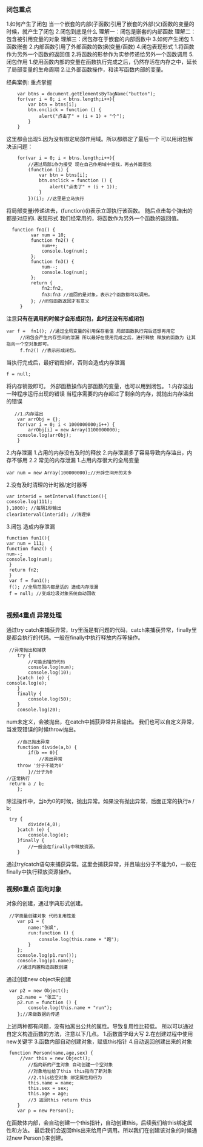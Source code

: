 ### 闭包重点
1.如何产生了闭包 当一个嵌套的内部(子函数)引用了嵌套的外部(父)函数的变量的时候，就产生了闭包
2.闭包到底是什么
    理解一：闭包是嵌套的内部函数
    理解二：包含被引用变量的对象
    理解三：闭包存在于嵌套的内部函数中
3.如何产生闭包
 1.函数嵌套 2.内部函数引用了外部函数的数据(变量/函数)
4.闭包表现形式
  1.将函数作为另外一个函数的返回值
   2.将函数的形参作为实参传递给另外一个函数调用
5.闭包作用
 1.使用函数内部的变量在函数执行完成之后，仍然存活在内存之中，延长了局部变量的生命周期
 2.让外部函数操作，和读写函数内部的变量。
 
 经典案例: 重点掌握
``` 
    var btns = document.getElementsByTagName("button");
    for(var i = 0; i < btns.length;i++){
        var btn = btns[i];
        btn.onclick = function () {
            alert("点击了" + (i + 1) + "个");
        }
    }
```
这里都会出现5.因为没有绑定局部作用域。所以都绑定了最后一个
可以用闭包解决该问题：
``` 
    for(var i = 0; i < btns.length;i++){
        //通过局部i作为接受 现在自己作用域中查找，再去外面查找
        (function (i) {
            var btn = btns[i];
            btn.onclick = function () {
                alert("点击了" + (i + 1));
            }
        })(i); //这里是立马执行

```
将局部变量i传递进去，(function)(i)表示立即执行该函数。
随后点击每个弹出的都是对应的i.
表现形式 我们经常用的，将函数作为另外一个函数的返回值。
```
  function fn1() {
         var num = 10;
         function fn2() {
             num++;
             console.log(num);
         };
         function fn3() {
             num--;
             console.log(num);
         };
         return {
             fn2:fn2,
             fn3:fn3 //返回的是对象，表示2个函数都可以调用。
         }; //闭包函数返回才有意义
     } 

```
注意**只有在调用的时候才会形成闭包，此时还没有形成闭包**
```
var f =  fn1(); //通过全局变量的引用保存着值 局部函数执行完后还想再用它
     //闭包会产生内存空间的泄漏 所以最好在使用完成之后，进行释放 释放的函数为 让其指向一个空对象即可。
     f.fn2() //表示形成闭包。
```
当执行完成后，最好销毁掉f，否则会造成内存泄漏
``` 
f = null;
```
将内存销毁即可。 
外部函数操作内部函数的变量，也可以用到闭包。
1.内存溢出
一种程序运行出现的错误
当程序需要的内存超过了剩余的内存，就抛出内存溢出的错误
``` 
   //1.内存溢出
    var arrObj = {};
    for(var i = 0; i < 1000000000;i++) {
        arrObj[i] = new Array(1100000000);
    console.log(arrObj);
    }

```



2.内存泄漏
1.占用的内存没有及时的释放
2.内存泄漏多了容易导致内存溢出，内存不够用
2.2 常见的内存泄漏
 1.占用内存很大的全局变量
 ```
 var num = new Array(100000000);//开辟空间开的太多
```
 2.没有及时清理的计时器/定时器等
 ```
 var interid = setInterval(function(){
 console.log(111);
 },1000); //每隔1秒输出
 clearInterval(interid); //清理掉
```
 
 
 3.闭包
 造成内存泄漏 
 ```
 function fun1(){
 var num = 111;
 function fun2() {
 num--;
 console.log(num);
  }
  return fn2;
  }
  var f = fun1();
  f(); //全局范围内都是活的 造成内存泄漏
  f = null; //变成垃圾对象系统自动回收
  
```
### 视频4重点 异常处理
通过try catch来捕获异常，try里面是有问题的代码，catch来捕获异常，finally里是都会执行的代码。一般在finally中执行释放内存等操作。
``` 
 //异常抛出和捕获
    try {
        //可能出错的代码
        console.log(num);
        console.log(10);
    }catch (e) {
console.log(e);
    }
    finally {
        console.log(50);
    }
    console.log(20);
```
num未定义，会被抛出，在catch中捕获异常并且输出。
我们也可以自定义异常，当发现错误的时候throw抛出。
``` 
    //自己抛出异常
    function divide(a,b) {
        if(b == 0){
            //抛出异常
    throw '分子不能为0'
        }//分子为0
//正常执行
 return a / b;
    };
```
除法操作中，当b为0的时候，抛出异常。如果没有抛出异常，后面正常的执行a / b;
``` 
 try {
        divide(4,0);
    }catch (e) {
        console.log(e);
    }finally {
        //一般会在finally中释放资源。
    }
```
通过try/catch语句来捕获异常。这里会捕获异常，并且输出分子不能为0，一般在finally中执行释放资源操作。
### 视频6重点 面向对象
对象的创建，通过字典形式创建。
``` 
 //字面量创建对象 代码复用性差
    var p1 = {
        name:"张飒",
        run:function () {
            console.log(this.name + "跑");
        }
    };
    console.log(p1.run());
    console.log(p1.name);
    //通过内置构造函数创建
```
通过创建new object来创建
``` 
 var p2 = new Object();
    p2.name = "张三";
    p2.run = function () {
        console.log(this.name + "run");
    };//来做数据的传递

```
上述两种都有问题，没有抽离出公共的属性。导致复用性比较低。
所以可以通过自定义构造函数的方法，注意以下几点。
  1.函数首字母大写
  2.在创建过程中使用new关键字
  3.函数内部自动创建对象，赋值this指针
  4.自动返回创建出来的对象
 ``` 
  function Person(name,age,sex) {
      //var this = new Object();
         //指向新的产生对象 自动创建一个空对象
         //对象地址给了this this指向了新对象
         //2.this给空对象 绑定属性和行为
         this.name = name;
         this.sex = sex;
         this.age = age;
         //3 返回this return this
     }
     var p = new Person();
 ```
 在函数体内部，会自动创建一个this指针，自动创建this，后续我们给this绑定属性和方法。
 最后我们会返回this出来给用户调用。所以我们在创建该对象的时候通过new Person()来创建。
